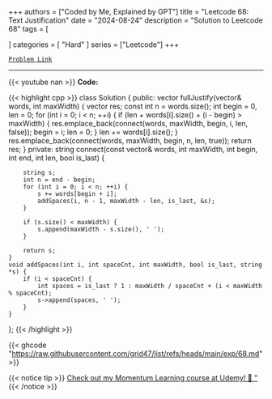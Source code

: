 
+++
authors = ["Coded by Me, Explained by GPT"]
title = "Leetcode 68: Text Justification"
date = "2024-08-24"
description = "Solution to Leetcode 68"
tags = [
    
]
categories = [
    "Hard"
]
series = ["Leetcode"]
+++



[`Problem Link`](https://leetcode.com/problems/text-justification/description/)

---
{{< youtube nan >}}
**Code:**

{{< highlight cpp >}}
class Solution {
public:
    vector<string> fullJustify(vector<string>& words, int maxWidth) {
        vector<string> res;
        const int n = words.size();
        int begin = 0, len = 0;
        for (int i = 0; i < n; ++i) {
            if (len + words[i].size() + (i - begin) > maxWidth) {
                res.emplace_back(connect(words, maxWidth, begin, i, len, false));
                begin = i;
                len = 0;
            }
            len += words[i].size();
        }
        res.emplace_back(connect(words, maxWidth, begin, n, len, true));
        return res;
    }
private:
    string connect(const vector<string>& words, int maxWidth, int begin, int end, int len, bool is_last) {

        string s;
        int n = end - begin;
        for (int i = 0; i < n; ++i) {
            s += words[begin + i];
            addSpaces(i, n - 1, maxWidth - len, is_last, &s);
        }

        if (s.size() < maxWidth) {
            s.append(maxWidth - s.size(), ' ');
        }

        return s;
    }
    void addSpaces(int i, int spaceCnt, int maxWidth, bool is_last, string *s) {
        if (i < spaceCnt) {
            int spaces = is_last ? 1 : maxWidth / spaceCnt + (i < maxWidth % spaceCnt);
            s->append(spaces, ' ');
        }
    }
};
{{< /highlight >}}

{{< ghcode "https://raw.githubusercontent.com/grid47/list/refs/heads/main/exp/68.md" >}}

{{< notice tip >}}
[Check out my Momentum Learning course at Udemy! 🚀 "](https://www.udemy.com/course/blind-75-the-data-structures-and-algorithms-essentials/)
{{< /notice >}}

